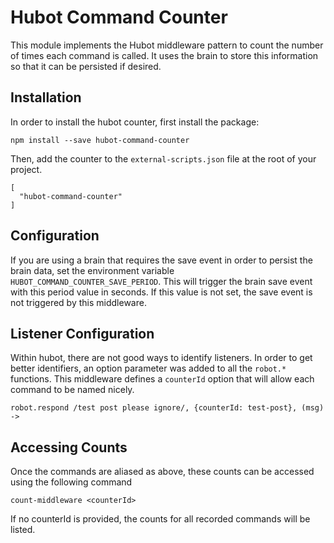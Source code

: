 # Hubot Command Counter

This module implements the Hubot middleware pattern to count the number of times each command is called.  It uses the brain to store this information so that it can be persisted if desired.

## Installation

In order to install the hubot counter, first install the package:

    npm install --save hubot-command-counter

Then, add the counter to the `external-scripts.json` file at the root of your project.

    [
      "hubot-command-counter"
    ]

## Configuration

If you are using a brain that requires the save event in order to persist the brain data, set the environment variable `HUBOT_COMMAND_COUNTER_SAVE_PERIOD`.  This will trigger the brain save event with this period value in seconds.  If this value is not set, the save event is not triggered by this middleware.

## Listener Configuration

Within hubot, there are not good ways to identify listeners.  In order to get better identifiers, an option parameter was added to all the `robot.*` functions.  This middleware defines a `counterId` option that will allow each command to be named nicely.

    robot.respond /test post please ignore/, {counterId: test-post}, (msg) ->

## Accessing Counts

Once the commands are aliased as above, these counts can be accessed using the following command

    count-middleware <counterId>

If no counterId is provided, the counts for all recorded commands will be listed.